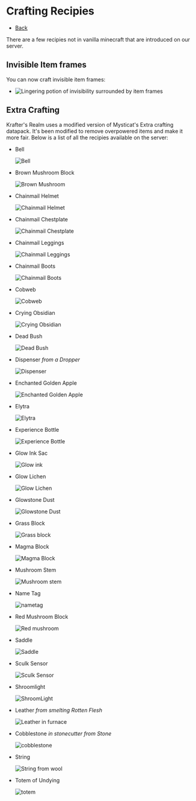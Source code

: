 # Crafting Recipies
- [Back](/kraftersrealm)

There are a few recipies not in vanilla minecraft that are introduced on our server.

## Invisible Item frames
You can now craft invisible item frames:

- ![Lingering potion of invisibility surrounded by item frames](/kraftersrealm/src/invis_itemframe.png)

## Extra Crafting
Krafter's Realm uses a modified version of Mysticat's Extra crafting datapack. It's been modified to remove overpowered items and make it more fair. Below is a list of all the recipies available on the server:


- Bell

    ![Bell](/kraftersrealm/src/bell.png)

- Brown Mushroom Block

    ![Brown Mushroom](/kraftersrealm/src/brown_mushroom.png)

- Chainmail Helmet

    ![Chainmail Helmet](/kraftersrealm/src/chainmail_helm.png)

- Chainmail Chestplate

    ![Chainmail Chestplate](/kraftersrealm/src/chainmail_plate.png)

- Chainmail Leggings

    ![Chainmail Leggings](/kraftersrealm/src/chainmail_leggings.png)

- Chainmail Boots

    ![Chainmail Boots](/kraftersrealm/src/chainmail_boots.png)

- Cobweb

    ![Cobweb](/kraftersrealm/src/cobweb.png)

- Crying Obsidian

    ![Crying Obsidian](/kraftersrealm/src/crying_obsidian.png)

- Dead Bush

    ![Dead Bush](/kraftersrealm/src/dead_bush.png)

- Dispenser *from a Dropper*

    ![Dispenser](/kraftersrealm/src/dropper_to_dispenser.png)

- Enchanted Golden Apple

    ![Enchanted Golden Apple](/kraftersrealm/src/egapple.png)

- Elytra

    ![Elytra](/kraftersrealm/src/elytra.png)

- Experience Bottle

    ![Experience Bottle](/kraftersrealm/src/experience_bottle.png)

- Glow Ink Sac

    ![Glow ink](/kraftersrealm/src/glow_ink.png)

- Glow Lichen

    ![Glow Lichen](/kraftersrealm/src/glow_lichen.png)

- Glowstone Dust

    ![Glowstone Dust](/kraftersrealm/src/glowstone_dust.png)

- Grass Block

    ![Grass block](/kraftersrealm/src/grassblock.png)

- Magma Block

    ![Magma Block](/kraftersrealm/src/magma_block.png)

- Mushroom Stem

    ![Mushroom stem](/kraftersrealm/src/mushroom_stem.png)

- Name Tag

    ![nametag](/kraftersrealm/src/nametag.png)

- Red Mushroom Block

    ![Red mushroom](/kraftersrealm/src/red_mushroom.png)

- Saddle

    ![Saddle](/kraftersrealm/src/saddle.png)

- Sculk Sensor

    ![Sculk Sensor](/kraftersrealm/src/sculk_sensor.png)

- Shroomlight

    ![ShroomLight](/kraftersrealm/src/shroomlight.png)

- Leather *from smelting Rotten Flesh*

    ![Leather in furnace](/kraftersrealm/src/smelt_flesh_leather.png)

- Cobblestone *in stonecutter from Stone*

    ![cobblestone](/kraftersrealm/src/stonecutter_stone_cobblestone.png)

- String

    ![String from wool](/kraftersrealm/src/string.png)

- Totem of Undying

    ![totem](/kraftersrealm/src/totem.png)
